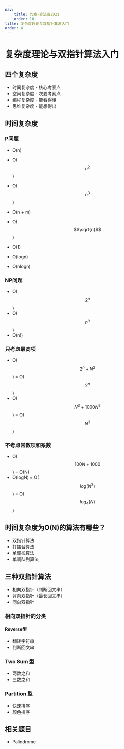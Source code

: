 ```yaml
---
nav:
    title: 九章-算法班2021
    order: 10
title: 复杂度理论与双指针算法入门
order: 4
---
```


# 复杂度理论与双指针算法入门

## 四个复杂度

- 时间复杂度 - 核心考察点
- 空间复杂度 - 次要考察点
- 编程复杂度 - 能看得懂
- 思维复杂度 - 能想得出

## 时间复杂度

### P问题

- O(n)

- O($$n^2$$)

- O($$n^3$$)
- O(n + m)
- O($$\sqrt{n}$$)
- O(1)
- O(logn)
- O(nlogn)

### NP问题

- O($$2^n$$)
- O($$n^n$$)
- O(n!)

### 只考虑最高项

- O($$2^n + N^2$$) = O($$2^n$$)
- O($$N^3 + 1000N^2$$) = O($$N^3$$)

### 不考虑常数项和系数

- O($$100N + 1000$$) = O(N)
- O(logN) = O($$log(N^2)$$) = O($$log_4(N)$$)

## 时间复杂度为O(N)的算法有哪些？

- 双指针算法
- 打擂台算法
- 单调栈算法
- 单调队列算法

## 三种双指针算法

- 相向双指针（判断回文串）
- 背向双指针（最长回文串）
- 同向双指针

### 相向双指针的分类

#### Reverse型

- 翻转字符串
- 判断回文串

### Two Sum 型

- 两数之和
- 三数之和

### Partition 型

- 快速排序
- 颜色排序

## 相关题目

- Palindrome